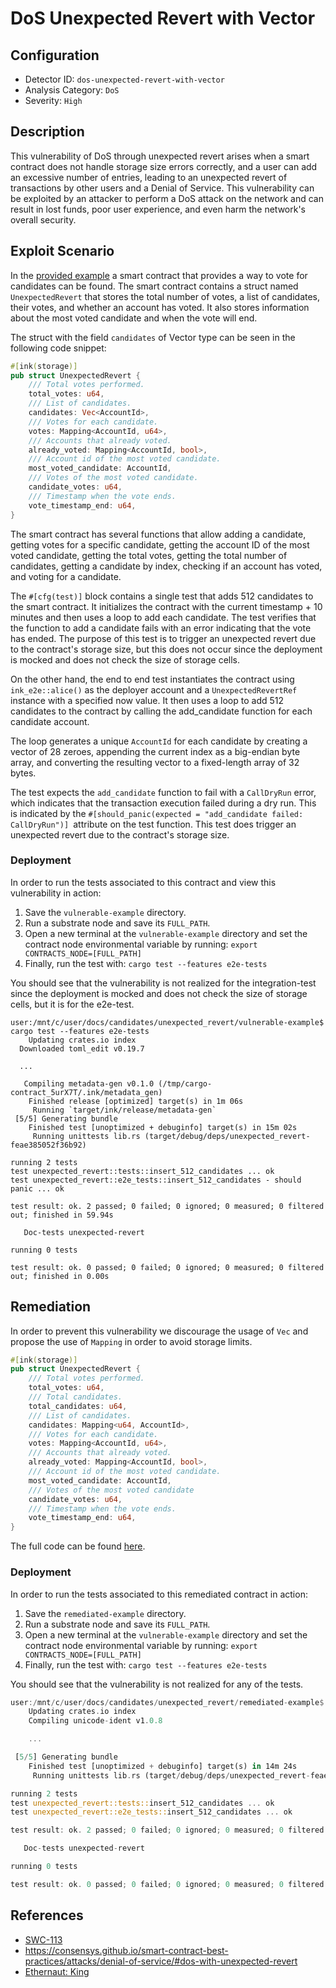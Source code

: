 # DoS Unexpected Revert with Vector

## Configuration

- Detector ID: `dos-unexpected-revert-with-vector`
- Analysis Category: `DoS`
- Severity: `High`

## Description

This vulnerability of DoS through unexpected revert arises when a smart contract does not handle storage size errors correctly, and a user can add an excessive number of entries, leading to an unexpected revert of transactions by other users and a Denial of Service. This vulnerability can be exploited by an attacker to perform a DoS attack on the network and can result in lost funds, poor user experience, and even harm the network's overall security.

## Exploit Scenario

In the [provided example](vulnerable-example/lib.rs) a smart contract that provides a way to vote for candidates can be found. The smart contract contains a struct named `UnexpectedRevert` that stores the total number of votes, a list of candidates, their votes, and whether an account has voted. It also stores information about the most voted candidate and when the vote will end.

The struct with the field `candidates` of Vector type can be seen in the following code snippet:

```rust
#[ink(storage)]
pub struct UnexpectedRevert {
    /// Total votes performed.
    total_votes: u64,
    /// List of candidates.
    candidates: Vec<AccountId>,
    /// Votes for each candidate.
    votes: Mapping<AccountId, u64>,
    /// Accounts that already voted.
    already_voted: Mapping<AccountId, bool>,
    /// Account id of the most voted candidate.
    most_voted_candidate: AccountId,
    /// Votes of the most voted candidate.
    candidate_votes: u64,
    /// Timestamp when the vote ends.
    vote_timestamp_end: u64,
}
```

The smart contract has several functions that allow adding a candidate, getting votes for a specific candidate, getting the account ID of the most voted candidate, getting the total votes, getting the total number of candidates, getting a candidate by index, checking if an account has voted, and voting for a candidate.

The `#[cfg(test)]` block contains a single test that adds 512 candidates to the smart contract. It initializes the contract with the current timestamp + 10 minutes and then uses a loop to add each candidate. The test verifies that the function to add a candidate fails with an error indicating that the vote has ended. The purpose of this test is to trigger an unexpected revert due to the contract's storage size, but this does not occur since the deployment is mocked and does not check the size of storage cells.

On the other hand, the end to end test instantiates the contract using `ink_e2e::alice()` as the deployer account and a `UnexpectedRevertRef` instance with a specified now value. It then uses a loop to add 512 candidates to the contract by calling the add_candidate function for each candidate account.

The loop generates a unique `AccountId` for each candidate by creating a vector of 28 zeroes, appending the current index as a big-endian byte array, and converting the resulting vector to a fixed-length array of 32 bytes.

The test expects the `add_candidate` function to fail with a `CallDryRun` error, which indicates that the transaction execution failed during a dry run. This is indicated by the `#[should_panic(expected = "add_candidate failed: CallDryRun")] `attribute on the test function. This test does trigger an unexpected revert due to the contract's storage size.

### Deployment

In order to run the tests associated to this contract and view this vulnerability in action:
1. Save the `vulnerable-example` directory.
2. Run a substrate node and save its `FULL_PATH`.
3. Open a new terminal at the `vulnerable-example` directory and set the contract node environmental variable by running:
    `export CONTRACTS_NODE=[FULL_PATH]`
4. Finally, run the test with:
    `cargo test --features e2e-tests`

You should see that the vulnerability is not realized for the integration-test since the deployment is mocked and does not check the size of storage cells, but it is for the e2e-test.

```console
user:/mnt/c/user/docs/candidates/unexpected_revert/vulnerable-example$ cargo test --features e2e-tests
    Updating crates.io index
  Downloaded toml_edit v0.19.7

  ...

   Compiling metadata-gen v0.1.0 (/tmp/cargo-contract_5urX7T/.ink/metadata_gen)
    Finished release [optimized] target(s) in 1m 06s
     Running `target/ink/release/metadata-gen`
 [5/5] Generating bundle
    Finished test [unoptimized + debuginfo] target(s) in 15m 02s
     Running unittests lib.rs (target/debug/deps/unexpected_revert-feae385052f36b92)

running 2 tests
test unexpected_revert::tests::insert_512_candidates ... ok
test unexpected_revert::e2e_tests::insert_512_candidates - should panic ... ok

test result: ok. 2 passed; 0 failed; 0 ignored; 0 measured; 0 filtered out; finished in 59.94s

   Doc-tests unexpected-revert

running 0 tests

test result: ok. 0 passed; 0 failed; 0 ignored; 0 measured; 0 filtered out; finished in 0.00s

```


## Remediation

In order to prevent this vulnerability we discourage the usage of `Vec` and propose the use of `Mapping` in order to avoid storage limits.

```rust
#[ink(storage)]
pub struct UnexpectedRevert {
    /// Total votes performed.
    total_votes: u64,
    /// Total candidates.
    total_candidates: u64,
    /// List of candidates.
    candidates: Mapping<u64, AccountId>,
    /// Votes for each candidate.
    votes: Mapping<AccountId, u64>,
    /// Accounts that already voted.
    already_voted: Mapping<AccountId, bool>,
    /// Account id of the most voted candidate.
    most_voted_candidate: AccountId,
    /// Votes of the most voted candidate
    candidate_votes: u64,
    /// Timestamp when the vote ends.
    vote_timestamp_end: u64,
}
```

The full code can be found [here](remediated-example/lib.rs).

### Deployment

In order to run the tests associated to this remediated contract in action:
1. Save the `remediated-example` directory.
2. Run a substrate node and save its `FULL_PATH`.
3. Open a new terminal at the `vulnerable-example` directory and set the contract node environmental variable by running:
    `export CONTRACTS_NODE=[FULL_PATH]`
4. Finally, run the test with:
    `cargo test --features e2e-tests`

You should see that the vulnerability is not realized for any of the tests.

```rust
user:/mnt/c/user/docs/candidates/unexpected_revert/remediated-example$ cargo test --features e2e-tests
    Updating crates.io index
    Compiling unicode-ident v1.0.8

    ...

 [5/5] Generating bundle
    Finished test [unoptimized + debuginfo] target(s) in 14m 24s
     Running unittests lib.rs (target/debug/deps/unexpected_revert-feae385052f36b92)

running 2 tests
test unexpected_revert::tests::insert_512_candidates ... ok
test unexpected_revert::e2e_tests::insert_512_candidates ... ok

test result: ok. 2 passed; 0 failed; 0 ignored; 0 measured; 0 filtered out; finished in 46.06s

   Doc-tests unexpected-revert

running 0 tests

test result: ok. 0 passed; 0 failed; 0 ignored; 0 measured; 0 filtered out; finished in 0.00s

```

## References

- [SWC-113](https://swcregistry.io/docs/SWC-113)
- https://consensys.github.io/smart-contract-best-practices/attacks/denial-of-service/#dos-with-unexpected-revert
- [Ethernaut: King](https://ethernaut.openzeppelin.com/level/0x43BA674B4fbb8B157b7441C2187bCdD2cdF84FD5)
